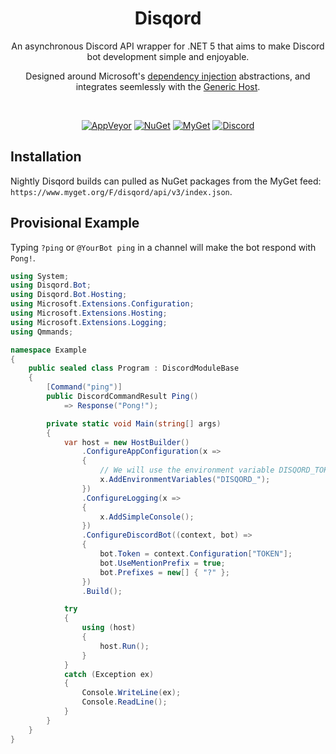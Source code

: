<div align="center">
    <h1> Disqord </h1>
    <p> An asynchronous Discord API wrapper for .NET 5 that aims to make Discord bot development simple and enjoyable. </p>
    <p> Designed around Microsoft's <a href="https://docs.microsoft.com/en-us/dotnet/core/extensions/dependency-injection">dependency injection</a> abstractions, and integrates seemlessly with the <a href="https://docs.microsoft.com/en-us/dotnet/core/extensions/generic-host">Generic Host</a>. </p>
<br>

[![AppVeyor](https://img.shields.io/appveyor/ci/Quahu/disqord.svg?style=flat-square&label=AppVeyor&logo=appveyor)](https://ci.appveyor.com/project/Quahu/disqord)
[![NuGet](https://img.shields.io/nuget/v/Disqord.svg?style=flat-square&label=NuGet&logo=nuget)](https://www.nuget.org/packages/Disqord/)
[![MyGet](https://img.shields.io/myget/quahu/vpre/Disqord.svg?style=flat-square&label=MyGet&logo=nuget)](https://www.myget.org/feed/quahu/package/nuget/Disqord)
[![Discord](https://img.shields.io/discord/416256456505950215.svg?style=flat-square&label=Discord&logo=discord&color=738ADB)](https://discord.gg/eUMSXGZ)
</div>

## Installation
Nightly Disqord builds can pulled as NuGet packages from the MyGet feed: `https://www.myget.org/F/disqord/api/v3/index.json`.

## Provisional Example
Typing `?ping` or `@YourBot ping` in a channel will make the bot respond with `Pong!`.
```cs
using System;
using Disqord.Bot;
using Disqord.Bot.Hosting;
using Microsoft.Extensions.Configuration;
using Microsoft.Extensions.Hosting;
using Microsoft.Extensions.Logging;
using Qmmands;

namespace Example
{
    public sealed class Program : DiscordModuleBase
    {
        [Command("ping")]
        public DiscordCommandResult Ping()
            => Response("Pong!");

        private static void Main(string[] args)
        {
            var host = new HostBuilder()
                .ConfigureAppConfiguration(x =>
                {
                    // We will use the environment variable DISQORD_TOKEN for the bot token.
                    x.AddEnvironmentVariables("DISQORD_");
                })
                .ConfigureLogging(x =>
                {
                    x.AddSimpleConsole();
                })
                .ConfigureDiscordBot((context, bot) =>
                {
                    bot.Token = context.Configuration["TOKEN"];
                    bot.UseMentionPrefix = true;
                    bot.Prefixes = new[] { "?" };
                })
                .Build();

            try
            {
                using (host)
                {
                    host.Run();
                }
            }
            catch (Exception ex)
            {
                Console.WriteLine(ex);
                Console.ReadLine();
            }
        }
    }
}
```
